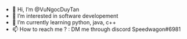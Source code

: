 - 👋 Hi, I’m @VuNgocDuyTan 
- 👀 I’m interested in software developement
- 🌱 I’m currently learning python, java, c++
- 📫 How to reach me ? : DM me through discord Speedwagon#6981

<!---
VuNgocDuyTan/VuNgocDuyTan is a ✨ special ✨ repository because its `README.md` (this file) appears on your GitHub profile.
You can click the Preview link to take a look at your changes.
--->
